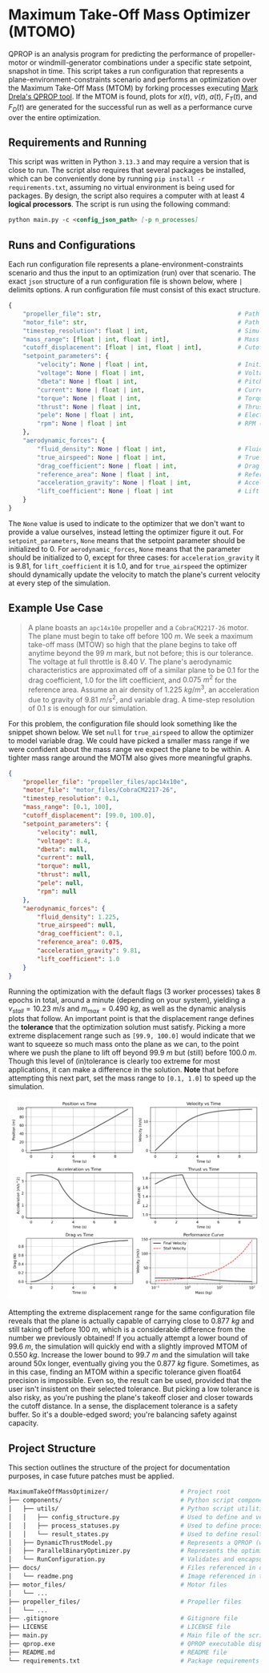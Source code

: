 # Maximum Take-Off Mass Optimizer (MTOMO)

QPROP is an analysis program for predicting the performance of propeller-motor or windmill-generator combinations under a specific state setpoint, snapshot in time. This script takes a run configuration that represents a plane-environment-constraints scenario and performs an optimization over the Maximum Take-Off Mass (MTOM) by forking processes executing [Mark Drela's QPROP tool](https://web.mit.edu/drela/Public/web/qprop/). If the MTOM is found, plots for $x(t)$, $v(t)$, $a(t)$, $F_T(t)$, and $F_D(t)$ are generated for the successful run as well as a performance curve over the entire optimization.

## Requirements and Running

This script was written in Python `3.13.3` and may require a version that is close to run. The script also requires that several packages be installed, which can be conveniently done by running `pip install -r requirements.txt`, assuming no virtual environment is being used for packages. By design, the script also requires a computer with at least 4 **logical processors**. The script is run using the following command:

```md
python main.py -c <config_json_path> [-p n_processes]
```

## Runs and Configurations

Each run configuration file represents a plane-environment-constraints scenario and thus the input to an optimization (run) over that scenario. The exact `json` structure of a run configuration file is shown below, where `|` delimits options. A run configuration file must consist of this exact structure.

```py
{
    "propeller_file": str,                                      # Path to propeller file
    "motor_file": str,                                          # Path to motor file
    "timestep_resolution": float | int,                         # Simulation time (s) step size
    "mass_range": [float | int, float | int],                   # Mass (kg) range to search
    "cutoff_displacement": [float | int, float | int],          # Cutoff distance (m) range
    "setpoint_parameters": {
        "velocity": None | float | int,                         # Initial velocity (m/s)
        "voltage": None | float | int,                          # Voltage (V)
        "dbeta": None | float | int,                            # Pitch-change angle (deg)
        "current": None | float | int,                          # Current (A)
        "torque": None | float | int,                           # Torque (N·m)
        "thrust": None | float | int,                           # Thrust (N)
        "pele": None | float | int,                             # Electrical Power (W)
        "rpm": None | float | int                               # RPM (rpm)
    },
    "aerodynamic_forces": {
        "fluid_density": None | float | int,                    # Fluid density (kg/m^3)
        "true_airspeed": None | float | int,                    # True airspeed (m/s)
        "drag_coefficient": None | float | int,                 # Drag coefficient
        "reference_area": None | float | int,                   # Reference area (m^2)
        "acceleration_gravity": None | float | int,             # Acceleration due to gravity (m/s^2)
        "lift_coefficient": None | float | int                  # Lift coefficient
    }
}
```

The `None` value is used to indicate to the optimizer that we don't want to provide a value ourselves, instead letting the optimizer figure it out. For `setpoint_parameters`, `None` means that the setpoint parameter should be initialized to 0. For `aerodynamic_forces`, `None` means that the parameter should be initialized to 0, except for three cases: for `acceleration_gravity` it is 9.81, for `lift_coefficient` it is 1.0, and for `true_airspeed` the optimizer should dynamically update the velocity to match the plane's current velocity at every step of the simulation.

## Example Use Case

> A plane boasts an `apc14x10e` propeller and a `CobraCM2217-26` motor. The plane must begin to take off before $100\ m$. We seek a maximum take-off mass (MTOW) so high that the plane begins to take off anytime beyond the $99\ m$ mark, but not before; this is our tolerance. The voltage at full throttle is $8.40\ V$. The plane's aerodynamic characteristics are approximated off of a similar plane to be $0.1$ for the drag coefficient, $1.0$ for the lift coefficient, and $0.075\ m^2$ for the reference area. Assume an air density of $1.225\ kg/m^3$, an acceleration due to gravity of $9.81\ m/s^2$, and variable drag. A time-step resolution of $0.1\ s$ is enough for our simulation.

For this problem, the configuration file should look something like the snippet shown below. We set `null` for `true_airspeed` to allow the optimizer to model variable drag. We could have picked a smaller mass range if we were confident about the mass range we expect the plane to be within. A tighter mass range around the MOTM also gives more meaningful graphs.

```json
{
    "propeller_file": "propeller_files/apc14x10e",
    "motor_file": "motor_files/CobraCM2217-26",
    "timestep_resolution": 0.1,
    "mass_range": [0.1, 100],
    "cutoff_displacement": [99.0, 100.0],
    "setpoint_parameters": {
        "velocity": null,
        "voltage": 8.4,
        "dbeta": null,
        "current": null,
        "torque": null,
        "thrust": null,
        "pele": null,
        "rpm": null
    },
    "aerodynamic_forces": {
        "fluid_density": 1.225,
        "true_airspeed": null,
        "drag_coefficient": 0.1,
        "reference_area": 0.075,
        "acceleration_gravity": 9.81,
        "lift_coefficient": 1.0
    }
}
```

Running the optimization with the default flags (3 worker processes) takes 8 epochs in total, around a minute (depending on your system), yielding a $v_{stall} = 10.23\ m/s$ and $m_{max} = 0.490\ kg$, as well as the dynamic analysis plots that follow. An important point is that the displacement range defines the **tolerance** that the optimization solution must satisfy. Picking a more extreme displacement range such as `[99.9, 100.0]` would indicate that we want to squeeze so much mass onto the plane as we can, to the point where we push the plane to lift off beyond $99.9\ m$ but (still) before $100.0\ m$. Though this level of (in)tolerance is clearly too extreme for most applications, it can make a difference in the solution. **Note** that before attempting this next part, set the mass range to `[0.1, 1.0]` to speed up the simulation.

<div style="text-align: center;">
    <img src='docs/readme.png' alt='Dynamic Analysis Plots' width='800' />
</div>

Attempting the extreme displacement range for the same configuration file reveals that the plane is actually capable of carrying close to $0.877\ kg$ and still taking off before $100\ m$, which is a considerable difference from the number we previously obtained! If you actually attempt a lower bound of $99.6\ m$, the simulation will quickly end with a slightly improved MTOM of $0.550\ kg$. Increase the lower bound to $99.7\ m$ and the simulation will take around 50x longer, eventually giving you the $0.877\ kg$ figure. Sometimes, as in this case, finding an MTOM within a specific tolerance given float64 precision is impossible. Even so, the result can be used, provided that the user isn't insistent on their selected tolerance. But picking a low tolerance is also risky, as you're pushing the plane's takeoff closer and closer towards the cutoff distance. In a sense, the displacement tolerance is a safety buffer. So it's a double-edged sword; you're balancing safety against capacity.

## Project Structure

This section outlines the structure of the project for documentation purposes, in case future patches must be applied.

```bash
MaximumTakeOffMassOptimizer/                    # Project root
├── components/                                 # Python script components
│   ├── utils/                                  # Python script utilities
│   │   ├── config_structure.py                 # Used to define and verify config structure
│   │   ├── process_statuses.py                 # Used to define process status enums
│   │   └── result_states.py                    # Used to define result state enums
│   ├── DynamicThrustModel.py                   # Represents a QPROP (worker) process
│   ├── ParallelBinaryOptimizer.py              # Represents the optimizer (main) process
│   └── RunConfiguration.py                     # Validates and encapsulates a run configuration
├── docs/                                       # Files referenced in documentation
│   └── readme.png                              # Image referenced in the README
├── motor_files/                                # Motor files
│   └── ...
├── propeller_files/                            # Propeller files
│   └── ...
├── .gitignore                                  # Gitignore file
├── LICENSE                                     # LICENSE file
├── main.py                                     # Main file of the script
├── qprop.exe                                   # QPROP executable dispatched by the script
├── README.md                                   # README file
└── requirements.txt                            # Package requirements file
```

